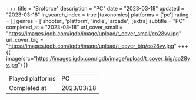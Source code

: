 +++
title = "Broforce"
description = "PC"
date = "2023-03-18"
updated = "2023-03-18"
in_search_index = true
[taxonomies]
platforms = ['pc']
rating = []
genres = ['shooter', 'platform', 'indie', 'arcade']
[extra]
subtitle = "PC"
completed_at = "2023-03-18"
url_cover_small = "https://images.igdb.com/igdb/image/upload/t_cover_small/co28vv.jpg"
url_cover_big = "https://images.igdb.com/igdb/image/upload/t_cover_big/co28vv.jpg"
+++
{{ image(src="https://images.igdb.com/igdb/image/upload/t_cover_big/co28vv.jpg") }}

|              |            |
| ------------ | ---------- |
| Played platforms    | PC |
| Completed at | 2023/03/18 |

